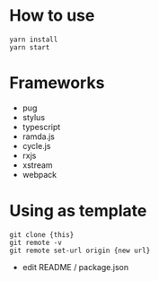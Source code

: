 
# How to use
```
yarn install
yarn start
```

# Frameworks
- pug
- stylus
- typescript
- ramda.js
- cycle.js
- rxjs
- xstream
- webpack

# Using as template
```
git clone {this}
git remote -v
git remote set-url origin {new url}
```
- edit README / package.json
